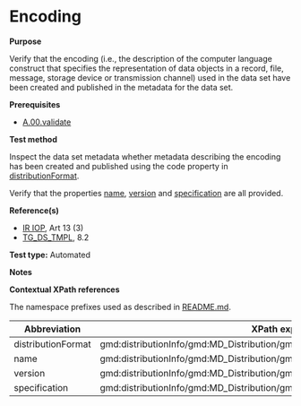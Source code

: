 # Encoding

**Purpose**

Verify that the encoding (i.e., the description of the computer language construct that specifies the representation of data objects in a record, file, message, storage device or transmission channel) used in the data set have been created and published in the metadata for the data set.

**Prerequisites**

* [A.00.validate](A.00.validate.md)

**Test method**

Inspect the data set metadata whether metadata describing the encoding has been created and published using the code property in [distributionFormat](#distributionFormat).

Verify that the properties [name](#name), [version](#version) and [specification](#specification) are all provided.

**Reference(s)**

* [IR IOP](./README.md#ref_IR_IOP), Art 13 (3)
* [TG_DS_TMPL](./README.md#ref_TG_DS_TMPL), 8.2

**Test type:** Automated

**Notes**

**Contextual XPath references**

The namespace prefixes used as described in [README.md](./README.md#namespaces).

Abbreviation                                   |  XPath expression (relative to gmd:MD_Metadata)
-----------------------------------------------| -------------------------------------------------------------------------
distributionFormat <a name="distributionFormat"></a>   | gmd:distributionInfo/gmd:MD_Distribution/gmd:distributionFormat
name <a name="name"></a>   | gmd:distributionInfo/gmd:MD_Distribution/gmd:distributionFormat/gmd:MD_Format/gmd:name/gco:CharacterString
version <a name="version"></a>   | gmd:distributionInfo/gmd:MD_Distribution/gmd:distributionFormat/gmd:MD_Format/gmd:version/gco:CharacterString
specification <a name="specification"></a>   | gmd:distributionInfo/gmd:MD_Distribution/gmd:distributionFormat/gmd:MD_Format/gmd:specification/gco:CharacterString
